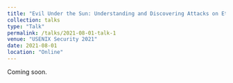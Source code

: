 ```yaml
---
title: "Evil Under the Sun: Understanding and Discovering Attacks on Ethereum Decentralized Applications"
collection: talks
type: "Talk"
permalink: /talks/2021-08-01-talk-1
venue: "USENIX Security 2021"
date: 2021-08-01
location: "Online"
---
```


Coming soon.